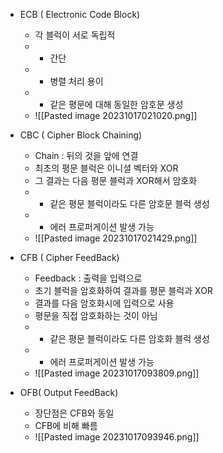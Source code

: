 - ECB ( Electronic Code Block)
	- 각 블럭이 서로 독립적
	- + 간단
	- + 병렬 처리 용이
	- - 같은 평문에 대해 동일한 암호문 생성
	- ![[Pasted image 20231017021020.png]]

- CBC ( Cipher Block Chaining)
	- Chain : 뒤의 것을 앞에 연결
	- 최초의 평문 블럭은 이니셜 벡터와 XOR
	- 그 결과는 다음 평문 블럭과 XOR해서 암호화
	- + 같은 평문 블럭이라도 다른 암호문 블럭 생성
	- - 에러 프로퍼게이션 발생 가능
	- ![[Pasted image 20231017021429.png]]

- CFB ( Cipher FeedBack)
	- Feedback : 출력을 입력으로
	- 초기 블럭을 암호화하여 결과를 평문 블럭과 XOR
	- 결과를 다음 암호화시에 입력으로 사용
	- 평문을 직접 암호화하는 것이 아님
	- + 같은 평문 블럭이라도 다른 암호화 블럭 생성
	- - 에러 프로퍼게이션 발생 가능
	- ![[Pasted image 20231017093809.png]]

- OFB( Output FeedBack)
	- 장단점은 CFB와 동일
	- CFB에 비해 빠름
	- ![[Pasted image 20231017093946.png]]

